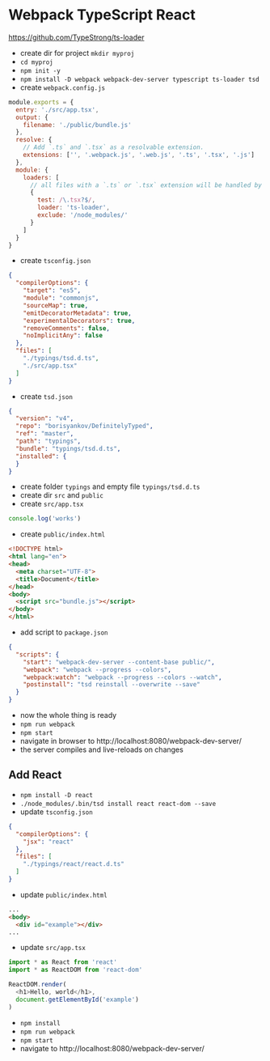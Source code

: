 # Webpack TypeScript React

https://github.com/TypeStrong/ts-loader

- create dir for project `mkdir myproj`
- `cd myproj`
- `npm init -y`
- `npm install -D webpack webpack-dev-server typescript ts-loader tsd`
- create `webpack.config.js`

```javascript
module.exports = {
  entry: './src/app.tsx',
  output: {
    filename: './public/bundle.js'
  },
  resolve: {
    // Add `.ts` and `.tsx` as a resolvable extension.
    extensions: ['', '.webpack.js', '.web.js', '.ts', '.tsx', '.js']
  },
  module: {
    loaders: [
      // all files with a `.ts` or `.tsx` extension will be handled by `ts-loader`
      {
        test: /\.tsx?$/,
        loader: 'ts-loader',
        exclude: '/node_modules/'
      }
    ]
  }
}
```

- create `tsconfig.json`

```json
{
  "compilerOptions": {
    "target": "es5",
    "module": "commonjs",
    "sourceMap": true,
    "emitDecoratorMetadata": true,
    "experimentalDecorators": true,
    "removeComments": false,
    "noImplicitAny": false
  },
  "files": [
    "./typings/tsd.d.ts",
    "./src/app.tsx"
  ]
}
```

- create `tsd.json`

```json
{
  "version": "v4",
  "repo": "borisyankov/DefinitelyTyped",
  "ref": "master",
  "path": "typings",
  "bundle": "typings/tsd.d.ts",
  "installed": {
  }
}
```

- create folder `typings` and empty file `typings/tsd.d.ts`
- create dir `src` and `public`
- create `src/app.tsx`

```javascript
console.log('works')
```

- create `public/index.html`

```html
<!DOCTYPE html>
<html lang="en">
<head>
  <meta charset="UTF-8">
  <title>Document</title>
</head>
<body>
  <script src="bundle.js"></script>
</body>
</html>
```

- add script to `package.json`

```json
{
  "scripts": {
    "start": "webpack-dev-server --content-base public/",
    "webpack": "webpack --progress --colors",
    "webpack:watch": "webpack --progress --colors --watch",
    "postinstall": "tsd reinstall --overwrite --save"
  }
}
```

- now the whole thing is ready
- `npm run webpack`
- `npm start`
- navigate in browser to http://localhost:8080/webpack-dev-server/
- the server compiles and live-reloads on changes

## Add React

- `npm install -D react`
- `./node_modules/.bin/tsd install react react-dom --save`
- update `tsconfig.json`

```json
{
  "compilerOptions": {
    "jsx": "react"
  },
  "files": [
    "./typings/react/react.d.ts"
  ]
}
```

- update `public/index.html`

```html
...
<body>
  <div id="example"></div>
...
```

- update `src/app.tsx`

```javascript
import * as React from 'react'
import * as ReactDOM from 'react-dom'

ReactDOM.render(
  <h1>Hello, world</h1>,
  document.getElementById('example')
)
```

- `npm install`
- `npm run webpack`
- `npm start`
- navigate to http://localhost:8080/webpack-dev-server/